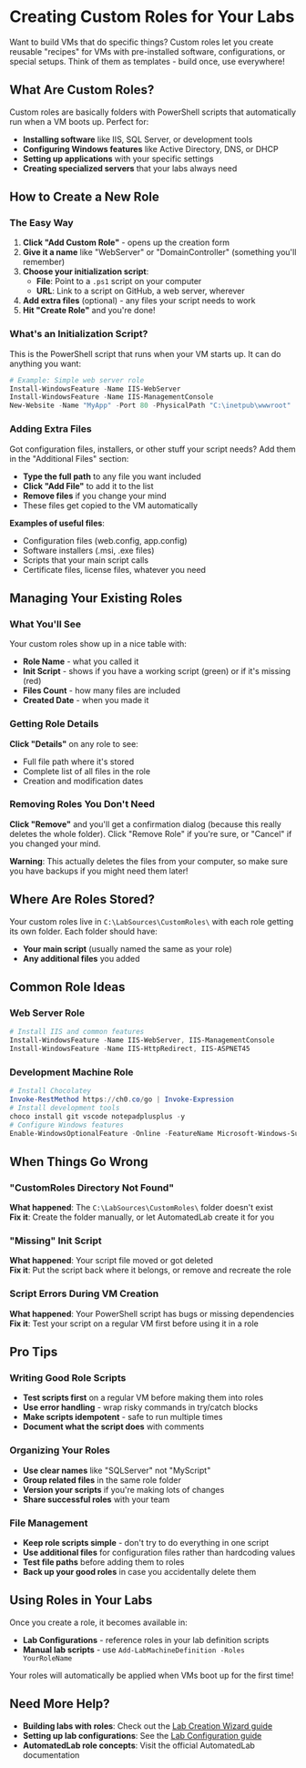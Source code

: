 # Creating Custom Roles for Your Labs

Want to build VMs that do specific things? Custom roles let you create reusable "recipes" for VMs with pre-installed software, configurations, or special setups. Think of them as templates - build once, use everywhere!

## What Are Custom Roles?

Custom roles are basically folders with PowerShell scripts that automatically run when a VM boots up. Perfect for:

- **Installing software** like IIS, SQL Server, or development tools
- **Configuring Windows features** like Active Directory, DNS, or DHCP
- **Setting up applications** with your specific settings
- **Creating specialized servers** that your labs always need

## How to Create a New Role

### The Easy Way

1. **Click "Add Custom Role"** - opens up the creation form
2. **Give it a name** like "WebServer" or "DomainController" (something you'll remember)
3. **Choose your initialization script**:
   - **File**: Point to a `.ps1` script on your computer
   - **URL**: Link to a script on GitHub, a web server, wherever
4. **Add extra files** (optional) - any files your script needs to work
5. **Hit "Create Role"** and you're done!

### What's an Initialization Script?

This is the PowerShell script that runs when your VM starts up. It can do anything you want:

```powershell
# Example: Simple web server role
Install-WindowsFeature -Name IIS-WebServer
Install-WindowsFeature -Name IIS-ManagementConsole
New-Website -Name "MyApp" -Port 80 -PhysicalPath "C:\inetpub\wwwroot"
```

### Adding Extra Files

Got configuration files, installers, or other stuff your script needs? Add them in the "Additional Files" section:

- **Type the full path** to any file you want included
- **Click "Add File"** to add it to the list
- **Remove files** if you change your mind
- These files get copied to the VM automatically

**Examples of useful files**:

- Configuration files (web.config, app.config)
- Software installers (.msi, .exe files)
- Scripts that your main script calls
- Certificate files, license files, whatever you need

## Managing Your Existing Roles

### What You'll See

Your custom roles show up in a nice table with:

- **Role Name** - what you called it
- **Init Script** - shows if you have a working script (green) or if it's missing (red)
- **Files Count** - how many files are included
- **Created Date** - when you made it

### Getting Role Details

**Click "Details"** on any role to see:

- Full file path where it's stored
- Complete list of all files in the role
- Creation and modification dates

### Removing Roles You Don't Need

**Click "Remove"** and you'll get a confirmation dialog (because this really deletes the whole folder). Click "Remove Role" if you're sure, or "Cancel" if you changed your mind.

**Warning**: This actually deletes the files from your computer, so make sure you have backups if you might need them later!

## Where Are Roles Stored?

Your custom roles live in `C:\LabSources\CustomRoles\` with each role getting its own folder. Each folder should have:

- **Your main script** (usually named the same as your role)
- **Any additional files** you added

## Common Role Ideas

### Web Server Role

```powershell
# Install IIS and common features
Install-WindowsFeature -Name IIS-WebServer, IIS-ManagementConsole
Install-WindowsFeature -Name IIS-HttpRedirect, IIS-ASPNET45
```

### Development Machine Role

```powershell
# Install Chocolatey
Invoke-RestMethod https://ch0.co/go | Invoke-Expression
# Install development tools
choco install git vscode notepadplusplus -y
# Configure Windows features
Enable-WindowsOptionalFeature -Online -FeatureName Microsoft-Windows-Subsystem-Linux
```

## When Things Go Wrong

### "CustomRoles Directory Not Found"

**What happened**: The `C:\LabSources\CustomRoles\` folder doesn't exist  
**Fix it**: Create the folder manually, or let AutomatedLab create it for you

### "Missing" Init Script

**What happened**: Your script file moved or got deleted  
**Fix it**: Put the script back where it belongs, or remove and recreate the role

### Script Errors During VM Creation

**What happened**: Your PowerShell script has bugs or missing dependencies  
**Fix it**: Test your script on a regular VM first before using it in a role

## Pro Tips

### Writing Good Role Scripts

- **Test scripts first** on a regular VM before making them into roles
- **Use error handling** - wrap risky commands in try/catch blocks
- **Make scripts idempotent** - safe to run multiple times
- **Document what the script does** with comments

### Organizing Your Roles

- **Use clear names** like "SQLServer" not "MyScript"  
- **Group related files** in the same role folder
- **Version your scripts** if you're making lots of changes
- **Share successful roles** with your team

### File Management

- **Keep role scripts simple** - don't try to do everything in one script
- **Use additional files** for configuration files rather than hardcoding values
- **Test file paths** before adding them to roles
- **Back up your good roles** in case you accidentally delete them

## Using Roles in Your Labs

Once you create a role, it becomes available in:

- **Lab Configurations** - reference roles in your lab definition scripts
- **Manual lab scripts** - use `Add-LabMachineDefinition -Roles YourRoleName`

Your roles will automatically be applied when VMs boot up for the first time!

## Need More Help?

- **Building labs with roles**: Check out the [Lab Creation Wizard guide](./Definitions.md)
- **Setting up lab configurations**: See the [Lab Configuration guide](./Configurations.md)
- **AutomatedLab role concepts**: Visit the official AutomatedLab documentation
